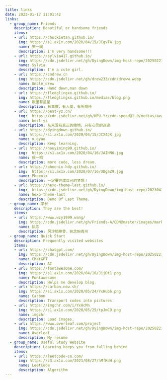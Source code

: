 ```yaml
---
title: links
date: 2023-01-17 11:01:42
links:
  - group_name: Friends
    description: Beautiful or handsome friends
    items:
    - url: https://chuckietan.github.io/
      img: https://s1.ax1x.com/2020/04/15/JCgvTA.jpg
      name: 天一阁
      description: I'm very handsome!!!
    - url: https://sylvia417.github.io/
      img: https://cdn.jsdelivr.net/gh/DyingDown/img-host-repo/202502212245831.png
      name: Sylvia
      description: I'm a cute girl.
    - url: https://cndrew.cn
      img: https://cdn.jsdelivr.net/gh/drew233/cdn/dreww.webp
      name: Uncle_drew
      description: Hand down,man down
    - url: https://fledglingxx.github.io/
      img: https://fledglingxx.github.io/medias/blog.png
      name: 眼里有星星
      description: 有事做，有人爱，有所期待
    - url: https://best-yz.cn/
      img: 	https://cdn.jsdelivr.net/gh/HPU-Yz/cdn-speed@1.0/medias/avatar.jpg
      name: best-yz
      description: 从来没有真正的绝境，只有心灵的迷途
    - url: https://dyingdown.github.io/
      img: https://s1.ax1x.com/2020/04/15/JCX4JK.jpg
      name: o_oyao
      description: Keep learning.
    - url: https://houyiming99.github.io/
      img: 	https://s1.ax1x.com/2020/04/16/JAIHN6.jpg
      name: 侯一鸣
      description: more code, less dream.
    - url: https://phoenix-hdy.github.io/
      img: 	https://s1.ax1x.com/2020/07/16/UDgaZ9.jpg
      name: Phoenix
      description: 一定要完成自己的梦想！
    - url: https://hexo-theme-last.github.io/
      img: 	https://cdn.jsdelivr.net/gh/DyingDown/img-host-repo/202304301831010.jpeg
      name: hexo-theme-last
      description: Demo Of Last Theme.
  - group_name: 学长
    description: They are the best!
    items:
    - url: https://www.wzy1999.wang/
      img: https://cdn.jsdelivr.net/gh/Friends-A/CDN@master/images/markdown/%E5%A4%B4%E5%83%8F.jpg
      name: 执念
      description: 风沙销寒骨，执念盼青州
  - group_name: Quick Start
    description: Frequently visited websites
    items:
    - url: https://chatgpt.com/
      img: https://cdn.jsdelivr.net/gh/DyingDown/img-host-repo/202502212252730.png
      name: ChatGPT
      description: AI
    - url: https://fontawesome.com/
      img: https://s1.ax1x.com/2020/04/16/JijDt1.png
      name: Fontawesome
      description: Helps me develop blog.
    - url: https://carbon.now.sh/
      img: https://s1.ax1x.com/2020/05/24/YxHub6.png
      name: Carbon
      description: Transport codes into pictures.
    - url: https://imgchr.com/i/YxHcMn
      img: https://s1.ax1x.com/2020/05/25/tpJmC9.png
      name: imgchr
      description: Load images.
    - url: https://www.overleaf.com/project
      img: https://cdn.jsdelivr.net/gh/DyingDown/img-host-repo/202502212303439.png
      name: Overleaf
      description: My resume
  - group_name: Useful Study Website
    description: Learning keeps you from falling behind
    items:
    - url: https://leetcode-cn.com/
      img: https://z3.ax1x.com/2021/08/27/hMfKdH.png
      name: LeetCode
      description: Algorithm
---
```


